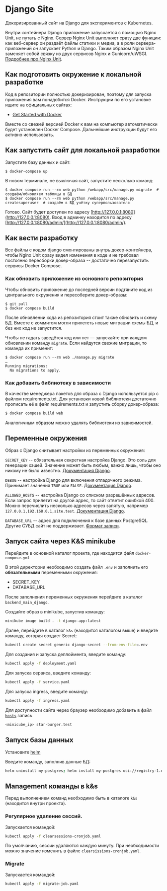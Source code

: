 # Django Site

Докеризированный сайт на Django для экспериментов с Kubernetes.

Внутри контейнера Django приложение запускается с помощью Nginx Unit, не путать с Nginx. Сервер Nginx Unit выполняет
сразу две функции: как веб-сервер он раздаёт файлы статики и медиа, а в роли сервера-приложений он запускает Python и
Django. Таким образом Nginx Unit заменяет собой связку из двух сервисов Nginx и
Gunicorn/uWSGI. [Подробнее про Nginx Unit](https://unit.nginx.org/).

## Как подготовить окружение к локальной разработке

Код в репозитории полностью докеризирован, поэтому для запуска приложения вам понадобится Docker. Инструкции по его
установке ищите на официальных сайтах:

- [Get Started with Docker](https://www.docker.com/get-started/)

Вместе со свежей версией Docker к вам на компьютер автоматически будет установлен Docker Compose. Дальнейшие инструкции
будут его активно использовать.

## Как запустить сайт для локальной разработки

Запустите базу данных и сайт:

```shell
$ docker-compose up
```

В новом терминале, не выключая сайт, запустите несколько команд:

```shell
$ docker compose run --rm web python /webapp/src/manage.py migrate  # создаём/обновляем таблицы в БД
$ docker compose run --rm web python /webapp/src/manage.py createsuperuser  # создаём в БД учётку суперпользователя
```

Готово. Сайт будет доступен по адресу [http://127.0.0.1:8080](http://127.0.0.1:8080). Вход в админку находится по
адресу [http://127.0.0.1:8080/admin/](http://127.0.0.1:8080/admin/).

## Как вести разработку

Все файлы с кодом django смонтированы внутрь докер-контейнера, чтобы Nginx Unit сразу видел изменения в коде и не
требовал постоянно пересборки докер-образа -- достаточно перезапустить сервисы Docker Compose.

### Как обновить приложение из основного репозитория

Чтобы обновить приложение до последней версии подтяните код из центрального окружения и пересоберите докер-образы:

``` shell
$ git pull
$ docker compose build
```

После обновлении кода из репозитория стоит также обновить и схему БД. Вместе с коммитом могли прилететь новые миграции
схемы БД, и без них код не запустится.

Чтобы не гадать заведётся код или нет — запускайте при каждом обновлении команду `migrate`. Если найдутся свежие
миграции, то команда их применит:

```shell
$ docker compose run --rm web ./manage.py migrate
…
Running migrations:
  No migrations to apply.
```

### Как добавить библиотеку в зависимости

В качестве менеджера пакетов для образа с Django используется pip с файлом requirements.txt. Для установки новой
библиотеки достаточно прописать её в файл requirements.txt и запустить сборку докер-образа:

```sh
$ docker compose build web
```

Аналогичным образом можно удалять библиотеки из зависимостей.

<a name="env-variables"></a>

## Переменные окружения

Образ с Django считывает настройки из переменных окружения:

`SECRET_KEY` -- обязательная секретная настройка Django. Это соль для генерации хэшей. Значение может быть любым, важно
лишь, чтобы оно никому не было
известно. [Документация Django](https://docs.djangoproject.com/en/3.2/ref/settings/#secret-key).

`DEBUG` -- настройка Django для включения отладочного режима. Принимает значения `TRUE` или
`FALSE`. [Документация Django](https://docs.djangoproject.com/en/3.2/ref/settings/#std:setting-DEBUG).

`ALLOWED_HOSTS` -- настройка Django со списком разрешённых адресов. Если запрос прилетит на другой адрес, то сайт
ответит ошибкой 400. Можно перечислить несколько адресов через запятую, например
`127.0.0.1,192.168.0.1,site.test`. [Документация Django](https://docs.djangoproject.com/en/3.2/ref/settings/#allowed-hosts).

`DATABASE_URL` -- адрес для подключения к базе данных PostgreSQL. Другие СУБД сайт не
поддерживает. [Формат записи](https://github.com/jacobian/dj-database-url#url-schema).

## Запуск сайта через K&S minikube

Перейдите в основной каталог проекта, где находится файл `docker-compose.yml`

В этой директории необходимо создать файл `.env` и заполнить его **обязательными** переменными окружения:

- SECRET_KEY
- DATABASE_URL

После заполнения переменных окружения перейдите в каталог `backend_main_django`.

Создайте образ в minikube, запустив команду:

```bash
minikube image build . -t django-app:latest
```

Далее, перейдите в каталог `k&s` (находится каталогом выше) и введите команду, которая создает Secret:

```bash
kubectl create secret generic django-secret --from-env-file=.env
```

Для создания и запуска деплоймента, введите команду:

```bash
kubectl apply -f deployment.yaml
```

Для запуска сервиса, введите команду:

```bash
kubectl apply -f service.yaml   
```

Для запуска ingress, введите команду:

```bash
kubectl apply -f ingress.yaml   
```

Для доступности сайта через браузер необходимо добавить в файл [
`hosts`](https://help.reg.ru/support/dns-servery-i-nastroyka-zony/rabota-s-dns-serverami/fayl-hosts-gde-nakhoditsya-i-kak-yego-izmenit)
запись

```bash
<minicube_ip> star-burger.test
```

## Запуск базы данных

Установите [helm](https://helm.sh/)

Введите команду, заполнив данные БД:

```bash
helm uninstall my-postgres; helm install my-postgres oci://registry-1.docker.io/bitnamicharts/postgresql --set auth.database=<DATABASE> --set auth.username=<USERNAME> --set auth.password=<PASSWORD> --set primary.service.type=NodePort
```

## Management команды в k&s

Перед выполнением команд необходимо быть в каталоге `k&s` (находится внутри проекта).

### Регулярное удаление сессий.

Запускается командой:

```bash
kubectl apply -f clearsessions-cronjob.yaml
```

По умолчанию, сессии удаляются каждую минуту. При необходимости можно значение изменить в файле
`clearsissions-cronjob.yaml`.

### Migrate

Запускается командой:

```bash
kubectl apply -f migrate-job.yaml
```


